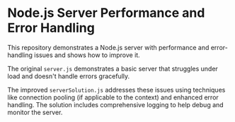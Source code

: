 # Node.js Server Performance and Error Handling

This repository demonstrates a Node.js server with performance and error-handling issues and shows how to improve it. 

The original `server.js` demonstrates a basic server that struggles under load and doesn't handle errors gracefully.

The improved `serverSolution.js` addresses these issues using techniques like connection pooling (if applicable to the context) and enhanced error handling.  The solution includes comprehensive logging to help debug and monitor the server.